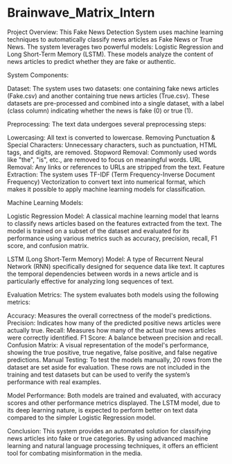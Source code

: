 # Brainwave_Matrix_Intern
Project Overview: This Fake News Detection System uses machine learning techniques to automatically classify news articles as Fake News or True News. The system leverages two powerful models: Logistic Regression and Long Short-Term Memory (LSTM). These models analyze the content of news articles to predict whether they are fake or authentic.

System Components:

Dataset: The system uses two datasets: one containing fake news articles (Fake.csv) and another containing true news articles (True.csv). These datasets are pre-processed and combined into a single dataset, with a label (class column) indicating whether the news is fake (0) or true (1).

Preprocessing: The text data undergoes several preprocessing steps:

Lowercasing: All text is converted to lowercase.
Removing Punctuation & Special Characters: Unnecessary characters, such as punctuation, HTML tags, and digits, are removed.
Stopword Removal: Commonly used words like "the", "is", etc., are removed to focus on meaningful words.
URL Removal: Any links or references to URLs are stripped from the text.
Feature Extraction: The system uses TF-IDF (Term Frequency-Inverse Document Frequency) Vectorization to convert text into numerical format, which makes it possible to apply machine learning models for classification.

Machine Learning Models:

Logistic Regression Model: A classical machine learning model that learns to classify news articles based on the features extracted from the text. The model is trained on a subset of the dataset and evaluated for its performance using various metrics such as accuracy, precision, recall, F1 score, and confusion matrix.

LSTM (Long Short-Term Memory) Model: A type of Recurrent Neural Network (RNN) specifically designed for sequence data like text. It captures the temporal dependencies between words in a news article and is particularly effective for analyzing long sequences of text.

Evaluation Metrics: The system evaluates both models using the following metrics:

Accuracy: Measures the overall correctness of the model's predictions.
Precision: Indicates how many of the predicted positive news articles were actually true.
Recall: Measures how many of the actual true news articles were correctly identified.
F1 Score: A balance between precision and recall.
Confusion Matrix: A visual representation of the model's performance, showing the true positive, true negative, false positive, and false negative predictions.
Manual Testing: To test the models manually, 20 rows from the dataset are set aside for evaluation. These rows are not included in the training and test datasets but can be used to verify the system’s performance with real examples.

Model Performance: Both models are trained and evaluated, with accuracy scores and other performance metrics displayed. The LSTM model, due to its deep learning nature, is expected to perform better on text data compared to the simpler Logistic Regression model.

Conclusion: This system provides an automated solution for classifying news articles into fake or true categories. By using advanced machine learning and natural language processing techniques, it offers an efficient tool for combating misinformation in the media.

